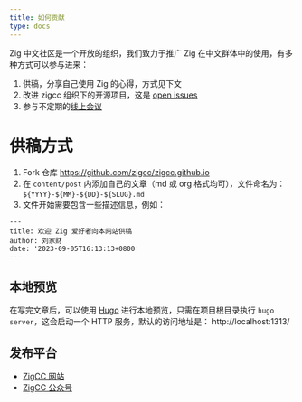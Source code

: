 ```yaml
---
title: 如何贡献
type: docs
---
```


Zig 中文社区是一个开放的组织，我们致力于推广 Zig 在中文群体中的使用，有多种方式可以参与进来：

1. 供稿，分享自己使用 Zig 的心得，方式见下文
2. 改进 zigcc 组织下的开源项目，这是 [open issues](https://github.com/search?q=state%3Aopen+org%3Azigcc++NOT+%E6%97%A5%E6%8A%A5&type=issues&ref=advsearch)
3. 参与不定期的[线上会议](/post/news/)

# 供稿方式

1. Fork 仓库 https://github.com/zigcc/zigcc.github.io
2. 在 `content/post` 内添加自己的文章（md 或 org 格式均可），文件命名为： `${YYYY}-${MM}-${DD}-${SLUG}.md`
3. 文件开始需要包含一些描述信息，例如：

```plain
---
title: 欢迎 Zig 爱好者向本网站供稿
author: 刘家财
date: '2023-09-05T16:13:13+0800'
---
```

## 本地预览

在写完文章后，可以使用 [Hugo](https://gohugo.io/) 进行本地预览，只需在项目根目录执行 `hugo server`，这会启动一个 HTTP 服务，默认的访问地址是： http://localhost:1313/

## 发布平台

- [ZigCC 网站](https://ziglang.cc)
- [ZigCC 公众号](https://github.com/zigcc/.github/raw/main/zig_mp.png)
